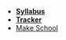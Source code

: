 * **[Syllabus](README.md)**
* **[Tracker](https://make.sc/trackspd1.4)**
* [Make School](https://www.makeschool.com)
